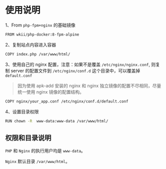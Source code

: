 # 使用说明

1、From `php-fpm+nginx` 的基础镜像

```bash
FROM wkii/php-docker:8-fpm-alpine
```

2、复制站点内容进入容器

```bash
COPY index.php /var/www/html/
```

3、使用自己的 nginx 配置，注意：如果不是覆盖 `/etc/nginx/nginx.conf`, 则复制 server 的配置文件到 `/etc/nginx/conf.d` 这个目录中，可以覆盖掉 `default.conf`

> 因为使用 apk-add 安装的 nginx 和 nginx 独立镜像的配置不尽相同，尽量统一使用 nginx 镜像的配置结构。

```bash
COPY nginx/your_app.conf /etc/nginx/conf.d/default.conf
```

4、设置目录权限

```bash
RUN chown -R  www-data:www-data /var/www/html/
```

## 权限和目录说明

`PHP` 和 `Nginx` 的执行用户均是 `www-data`。

`Nginx` 默认目录 `/var/www/html`。
